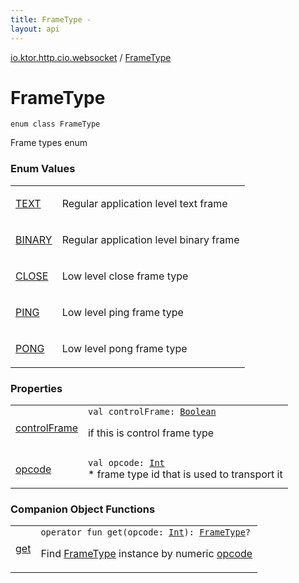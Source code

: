 ```yaml
---
title: FrameType - 
layout: api
---
```


<div class='api-docs-breadcrumbs'><a href="../index.html">io.ktor.http.cio.websocket</a> / <a href="./index.html">FrameType</a></div>

# FrameType

<div class="signature"><code><span class="keyword">enum</span> <span class="keyword">class </span><span class="identifier">FrameType</span></code></div>

Frame types enum

### Enum Values

<table class="api-docs-table">
<tbody>
<tr>
<td markdown="1">

<a href="-t-e-x-t.html">TEXT</a>


</td>
<td markdown="1">

Regular application level text frame


</td>
</tr>
<tr>
<td markdown="1">

<a href="-b-i-n-a-r-y.html">BINARY</a>


</td>
<td markdown="1">

Regular application level binary frame


</td>
</tr>
<tr>
<td markdown="1">

<a href="-c-l-o-s-e.html">CLOSE</a>


</td>
<td markdown="1">

Low level close frame type


</td>
</tr>
<tr>
<td markdown="1">

<a href="-p-i-n-g.html">PING</a>


</td>
<td markdown="1">

Low level ping frame type


</td>
</tr>
<tr>
<td markdown="1">

<a href="-p-o-n-g.html">PONG</a>


</td>
<td markdown="1">

Low level pong frame type


</td>
</tr>
</tbody>
</table>

### Properties

<table class="api-docs-table">
<tbody>
<tr>
<td markdown="1">

<a href="control-frame.html">controlFrame</a>


</td>
<td markdown="1">
<div class="signature"><code><span class="keyword">val </span><span class="identifier">controlFrame</span><span class="symbol">: </span><a href="https://kotlinlang.org/api/latest/jvm/stdlib/kotlin/-boolean/index.html"><span class="identifier">Boolean</span></a></code></div>

if this is control frame type


</td>
</tr>
<tr>
<td markdown="1">

<a href="opcode.html">opcode</a>


</td>
<td markdown="1">
<div class="signature"><code><span class="keyword">val </span><span class="identifier">opcode</span><span class="symbol">: </span><a href="https://kotlinlang.org/api/latest/jvm/stdlib/kotlin/-int/index.html"><span class="identifier">Int</span></a></code></div>
* frame type id that is used to transport it

</td>
</tr>
</tbody>
</table>

### Companion Object Functions

<table class="api-docs-table">
<tbody>
<tr>
<td markdown="1">

<a href="get.html">get</a>


</td>
<td markdown="1">
<div class="signature"><code><span class="keyword">operator</span> <span class="keyword">fun </span><span class="identifier">get</span><span class="symbol">(</span><span class="parameterName" id="io.ktor.http.cio.websocket.FrameType.Companion$get(kotlin.Int)/opcode">opcode</span><span class="symbol">:</span>&nbsp;<a href="https://kotlinlang.org/api/latest/jvm/stdlib/kotlin/-int/index.html"><span class="identifier">Int</span></a><span class="symbol">)</span><span class="symbol">: </span><a href="./index.md"><span class="identifier">FrameType</span></a><span class="symbol">?</span></code></div>

Find <a href="./index.md">FrameType</a> instance by numeric <a href="get.html#io.ktor.http.cio.websocket.FrameType.Companion$get(kotlin.Int)/opcode">opcode</a>


</td>
</tr>
</tbody>
</table>
